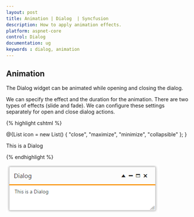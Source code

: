 ```yaml
---
layout: post
title: Animation | Dialog  | Syncfusion
description: How to apply animation effects.
platform: aspnet-core
control: Dialog
documentation: ug
keywords : dialog, animation
---
```


## Animation

The Dialog widget can be animated while opening and closing the dialog.

We can specify the effect and the duration for the animation. There are two types of effects (slide and fade). We can configure these settings separately for open and close dialog actions.


{% highlight cshtml %}



@{List<string> icon = new List<string>() { "close", "maximize", "minimize", "collapsible" }; }

<div class="control">
    <ej-dialog id="dialog" title="Dialog" action-buttons="icon">
        <e-animation>
            <e-show duration="500" effect="Slide" />
            <e-hide duration="500" effect="Fade" />
        </e-animation>
        <e-content-template>
            <div>
                <p>This is a Dialog</p>
            </div>
        </e-content-template>
    </ej-dialog>
</div>


{% endhighlight %}



![](animation_images\animation_img1.png)

